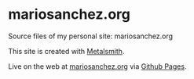 # mariosanchez.org
Source files of my personal site: mariosanchez.org

This site is created with [Metalsmith](http://metalsmith.io).

Live on the web at [mariosanchez.org](http://mariosanchez.org) via [Github Pages](https://pages.github.com).
